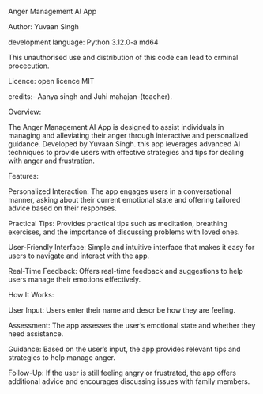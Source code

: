 Anger Management AI App

Author: Yuvaan Singh

development language: Python 3.12.0-a md64

This unauthorised use and distribution of this code can lead to crminal procecution. 

Licence: open licence MIT

credits:- Aanya singh and Juhi mahajan-(teacher).

Overview:

The Anger Management AI App is designed to assist individuals in managing and alleviating their anger through interactive and personalized guidance. Developed by Yuvaan Singh.
this app leverages advanced AI techniques to provide users with effective strategies and tips for dealing with anger and frustration.

Features:

Personalized Interaction: The app engages users in a conversational manner, asking about their current emotional state and offering tailored advice based on their responses.

Practical Tips: Provides practical tips such as meditation, breathing exercises, and the importance of discussing problems with loved ones.

User-Friendly Interface: Simple and intuitive interface that makes it easy for users to navigate and interact with the app.

Real-Time Feedback: Offers real-time feedback and suggestions to help users manage their emotions effectively.

How It Works:

User Input: Users enter their name and describe how they are feeling.


Assessment: The app assesses the user’s emotional state and whether they need assistance.

Guidance: Based on the user’s input, the app provides relevant tips and strategies to help manage anger.

Follow-Up: If the user is still feeling angry or frustrated, the app offers additional advice and encourages discussing issues with family members.
